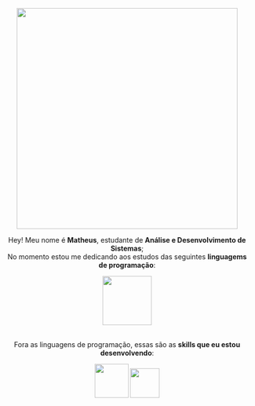 <div align="center"> 
  <img src="https://user-images.githubusercontent.com/129331321/228703502-e7cf2ab9-8962-4128-bfe6-3bad3809a168.png" width="450px" />
  </div>
  
  
<p align="center">
  Hey! Meu nome é <strong>Matheus</strong>, estudante de <strong>Análise e Desenvolvimento de Sistemas</strong>;
  <br>
  No momento estou me dedicando aos estudos das seguintes <strong>linguagems de programação</strong>:
  <br>
  <div align="center">
    <img src="https://img.shields.io/badge/javascript-%23323330.svg?style=for-the-badge&logo=javascript&logoColor=%23F7DF1E" width="100px" />
    </div>
    <br>
   <p align="center">
  Fora as linguagens de programação, essas são as <strong>skills que eu estou desenvolvendo</strong>:
    <br>
    <div align="center">
    <img src="https://img.shields.io/badge/html5-%23E34F26.svg?style=for-the-badge&logo=html5&logoColor=white" width="69px" />
    <img src="https://img.shields.io/badge/css3-%231572B6.svg?style=for-the-badge&logo=css3&logoColor=white" width="60px" />
    </div>
 
  
